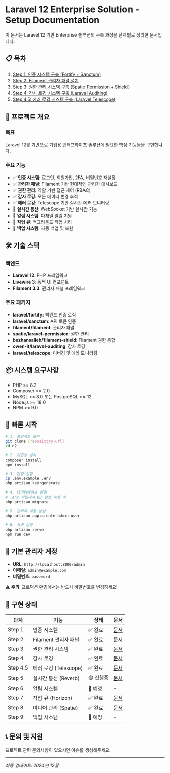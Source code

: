 # Laravel 12 Enterprise Solution - Setup Documentation

이 문서는 Laravel 12 기반 Enterprise 솔루션의 구축 과정을 단계별로 정리한 문서입니다.

## 📋 목차

1. [Step 1: 인증 시스템 구축 (Fortify + Sanctum)](./step-1-authentication.md)
2. [Step 2: Filament 관리자 패널 설치](./step-2-filament-admin.md)
3. [Step 3: 권한 관리 시스템 구축 (Spatie Permission + Shield)](./step-3-permission-management.md)
4. [Step 4: 감사 로깅 시스템 구축 (Laravel Auditing)](./step-4-audit-logging.md)
5. [Step 4.5: 에러 로깅 시스템 구축 (Laravel Telescope)](./step-4.5-telescope-error-logging.md)

## 🎯 프로젝트 개요

### 목표
Laravel 12를 기반으로 기업용 엔터프라이즈 솔루션에 필요한 핵심 기능들을 구현합니다.

### 주요 기능
- ✅ **인증 시스템**: 로그인, 회원가입, 2FA, 비밀번호 재설정
- ✅ **관리자 패널**: Filament 기반 현대적인 관리자 대시보드
- ✅ **권한 관리**: 역할 기반 접근 제어 (RBAC)
- ✅ **감사 로깅**: 모든 데이터 변경 추적
- ✅ **에러 로깅**: Telescope 기반 실시간 에러 모니터링
- 🔲 **실시간 통신**: WebSocket 기반 실시간 기능
- 🔲 **알림 시스템**: 다채널 알림 지원
- 🔲 **작업 큐**: 백그라운드 작업 처리
- 🔲 **백업 시스템**: 자동 백업 및 복원

## 🛠️ 기술 스택

### 백엔드
- **Laravel 12**: PHP 프레임워크
- **Livewire 3**: 동적 UI 컴포넌트
- **Filament 3.3**: 관리자 패널 프레임워크

### 주요 패키지
- **laravel/fortify**: 백엔드 인증 로직
- **laravel/sanctum**: API 토큰 인증
- **filament/filament**: 관리자 패널
- **spatie/laravel-permission**: 권한 관리
- **bezhansalleh/filament-shield**: Filament 권한 통합
- **owen-it/laravel-auditing**: 감사 로깅
- **laravel/telescope**: 디버깅 및 에러 모니터링

## 📦 시스템 요구사항

- PHP >= 8.2
- Composer >= 2.0
- MySQL >= 8.0 또는 PostgreSQL >= 12
- Node.js >= 18.0
- NPM >= 9.0

## 🚀 빠른 시작

```bash
# 1. 프로젝트 클론
git clone [repository-url]
cd n2

# 2. 의존성 설치
composer install
npm install

# 3. 환경 설정
cp .env.example .env
php artisan key:generate

# 4. 데이터베이스 설정
# .env 파일에서 DB 설정 수정 후
php artisan migrate

# 5. 관리자 계정 생성
php artisan app:create-admin-user

# 6. 서버 실행
php artisan serve
npm run dev
```

## 👤 기본 관리자 계정

- **URL**: `http://localhost:8000/admin`
- **이메일**: `admin@example.com`
- **비밀번호**: `password`

⚠️ **주의**: 프로덕션 환경에서는 반드시 비밀번호를 변경하세요!

## 📝 구현 상태

| 단계 | 기능 | 상태 | 문서 |
|------|------|------|------|
| Step 1 | 인증 시스템 | ✅ 완료 | [문서](./step-1-authentication.md) |
| Step 2 | Filament 관리자 패널 | ✅ 완료 | [문서](./step-2-filament-admin.md) |
| Step 3 | 권한 관리 시스템 | ✅ 완료 | [문서](./step-3-permission-management.md) |
| Step 4 | 감사 로깅 | ✅ 완료 | [문서](./step-4-audit-logging.md) |
| Step 4.5 | 에러 로깅 (Telescope) | ✅ 완료 | [문서](./step-4.5-telescope-error-logging.md) |
| Step 5 | 실시간 통신 (Reverb) | 🟡 진행중 | [문서](./step-5-reverb-websocket.md) |
| Step 6 | 알림 시스템 | 🔲 예정 | - |
| Step 7 | 작업 큐 (Horizon) | ✅ 완료 | [문서](./step-7-horizon-queue.md) |
| Step 8 | 미디어 관리 (Spatie) | ✅ 완료 | [문서](./step-8-media-management.md) |
| Step 9 | 백업 시스템 | 🔲 예정 | - |

## 📞 문의 및 지원

프로젝트 관련 문의사항이 있으시면 이슈를 생성해주세요.

---

*최종 업데이트: 2024년 12월* 